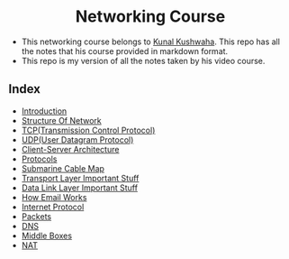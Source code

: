 <div align=center>
  <h1>Networking Course</h1>
</div>

- This networking course belongs to [Kunal Kushwaha](https://github.com/kunal-kushwaha). This repo has all the notes that his course provided in markdown format.
- This repo is my version of all the notes taken by his video course.


## Index

- [Introduction](./Introduction.md)
- [Structure Of Network](./Structure-Of-Network.md)
- [TCP(Transmission Control Protocol)](./TCP.md)
- [UDP(User Datagram Protocol)](./UDP.md)
- [Client-Server Architecture](./Client-Server-Architecture.md)
- [Protocols](./Protocols.md)
- [Submarine Cable Map](./Submarine-Cables-Map.md)
- [Transport Layer Important Stuff](./Transport-Layer.md)
- [Data Link Layer Important Stuff](./Data-Link-Layer.md)
- [How Email Works](./How-Email-Works.md)
- [Internet Protocol](./Internet-Protocol.md)
- [Packets](./Packets.md)
- [DNS](./DNS.md)
- [Middle Boxes](./Middle-Boxes.md)
- [NAT](./NAT.md)
